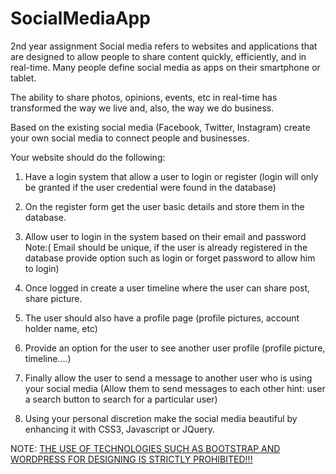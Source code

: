 # SocialMediaApp
2nd year assignment
Social media refers to websites and applications that are designed to allow people to share content quickly, efficiently, and in real-time. Many people define social media as apps on their smartphone or tablet. 

The ability to share photos, opinions, events, etc in real-time has transformed the way we live and, also, the way we do business. 

Based on the existing social media (Facebook, Twitter, Instagram) create your own social media to connect people and businesses. 

Your website should do the following: 

1. Have a login system that allow a user to login or register (login will only be granted if the user credential were found in the database) 

2. On the register form get the user basic details and store them in the database. 

3. Allow user to login in the system based on their email and password Note:( Email should be unique, if the user is already registered in the database provide option such as login or forget password to allow him to login) 

4. Once logged in create a user timeline where the user can share post, share picture. 

5. The user should also have a profile page (profile pictures, account holder name, etc) 

6. Provide an option for the user to see another user profile (profile picture, timeline….) 

7. Finally allow the user to send a message to another user who is using your social media (Allow them to send messages to each other hint: user a search button to search for a particular user) 

8. Using your personal discretion make the social media beautiful by enhancing it with CSS3, Javascript or JQuery. 

NOTE: <u> THE USE OF TECHNOLOGIES SUCH AS BOOTSTRAP AND WORDPRESS FOR DESIGNING IS STRICTLY PROHIBITED!!! <u>